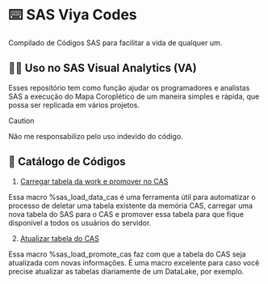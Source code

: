 # ⌨️ SAS Viya Codes
Compilado de Códigos SAS para facilitar a vida de qualquer um.

## 👨‍💻 Uso no SAS Visual Analytics (VA)

Esses repositório tem como função ajudar os programadores e analistas SAS a execução do Mapa Coroplético de um maneira simples e rápida, que possa ser replicada em vários projetos.

> [!CAUTION]
> Não me responsabilizo pelo uso indevido do código.

## 📖 Catálogo de Códigos

1. [Carregar tabela da work e promover no CAS](/sas_load_data_cas.sas)

Essa macro %sas_load_data_cas é uma ferramenta útil para automatizar o processo de deletar uma tabela existente da memória CAS, carregar uma nova tabela do SAS para o CAS e promover essa tabela para que fique disponível a todos os usuários do servidor.

2. [Atualizar tabela do CAS](/sas_load_promote_cas.sas)

Essa macro %sas_load_promote_cas faz com que a tabela do CAS seja atualizada com novas informações. É uma macro excelente para caso você precise atualizar as tabelas diariamente de um DataLake, por exemplo.
